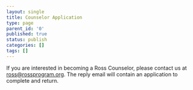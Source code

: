 ```yaml
---
layout: single
title: Counselor Application
type: page
parent_id: '0'
published: true
status: publish
categories: []
tags: []
---
```


If you are interested in becoming a Ross Counselor, please contact us at [ross@rossprogram.org](mailto:ross@rossprogram.org). The reply email will contain an application to complete and return.

